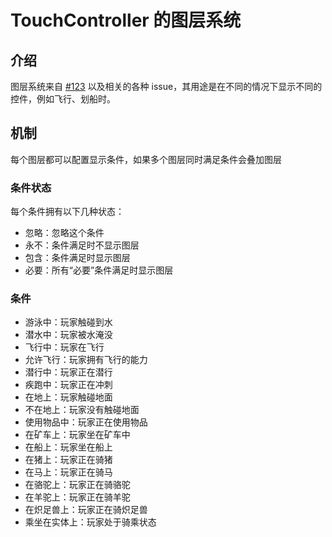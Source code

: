 # TouchController 的图层系统

## 介绍

图层系统来自 [#123](https://github.com/TouchController/TouchController/discussions/123) 以及相关的各种 issue，其用途是在不同的情况下显示不同的控件，例如飞行、划船时。

## 机制

每个图层都可以配置显示条件，如果多个图层同时满足条件会叠加图层

### 条件状态

每个条件拥有以下几种状态：

- 忽略：忽略这个条件
- 永不：条件满足时不显示图层
- 包含：条件满足时显示图层
- 必要：所有“必要”条件满足时显示图层

### 条件

- 游泳中：玩家触碰到水
- 潜水中：玩家被水淹没
- 飞行中：玩家在飞行
- 允许飞行：玩家拥有飞行的能力
- 潜行中：玩家正在潜行
- 疾跑中：玩家正在冲刺
- 在地上：玩家触碰地面
- 不在地上：玩家没有触碰地面
- 使用物品中：玩家正在使用物品
- 在矿车上：玩家坐在矿车中
- 在船上：玩家坐在船上
- 在猪上：玩家正在骑猪
- 在马上：玩家正在骑马
- 在骆驼上：玩家正在骑骆驼
- 在羊驼上：玩家正在骑羊驼
- 在炽足兽上：玩家正在骑炽足兽
- 乘坐在实体上：玩家处于骑乘状态